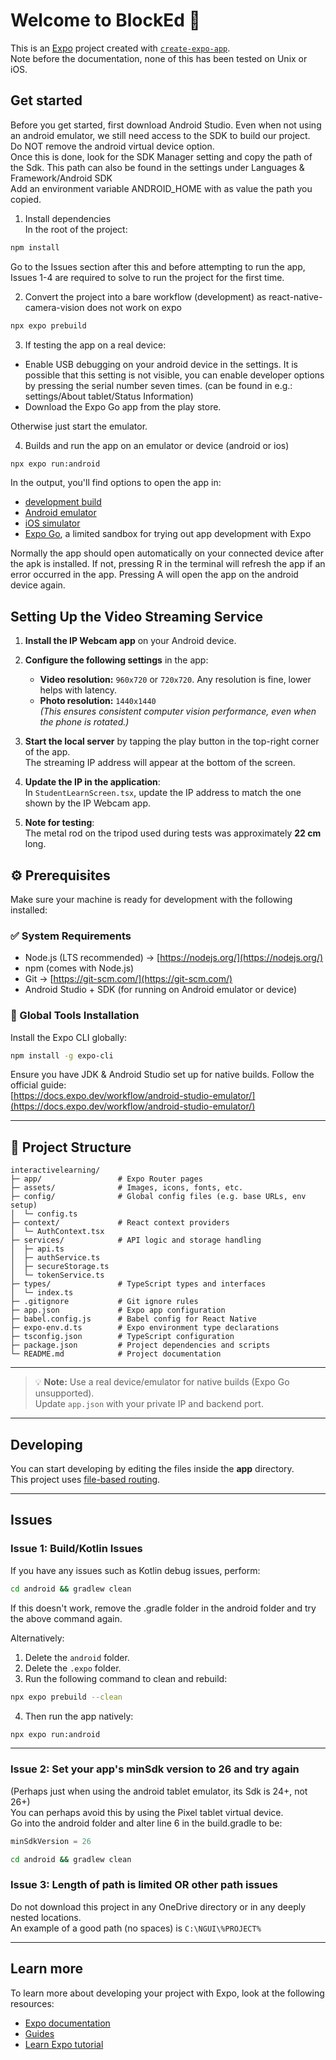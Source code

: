 # Welcome to BlockEd 👋

This is an [Expo](https://expo.dev) project created with [`create-expo-app`](https://www.npmjs.com/package/create-expo-app).  
Note before the documentation, none of this has been tested on Unix or iOS.

## Get started

Before you get started, first download Android Studio. Even when not using an android emulator, we still need access to the SDK to build our project.  
Do NOT remove the android virtual device option.  
Once this is done, look for the SDK Manager setting and copy the path of the Sdk. This path can also be found in the settings under Languages & Framework/Android SDK  
Add an environment variable ANDROID_HOME with as value the path you copied.

1. Install dependencies  
   In the root of the project:

```bash
npm install
```

Go to the Issues section after this and before attempting to run the app, Issues 1-4 are required to solve to run the project for the first time.

2. Convert the project into a bare workflow (development) as react-native-camera-vision does not work on expo

```bash
npx expo prebuild
```

3. If testing the app on a real device:

- Enable USB debugging on your android device in the settings. It is possible that this setting is not visible, you can enable developer options by pressing the serial number seven times. (can be found in e.g.: settings/About tablet/Status Information)
- Download the Expo Go app from the play store.

Otherwise just start the emulator.

4. Builds and run the app on an emulator or device (android or ios)

```bash
npx expo run:android
```

In the output, you'll find options to open the app in:

- [development build](https://docs.expo.dev/develop/development-builds/introduction/)
- [Android emulator](https://docs.expo.dev/workflow/android-studio-emulator/)
- [iOS simulator](https://docs.expo.dev/workflow/ios-simulator/)
- [Expo Go](https://expo.dev/go), a limited sandbox for trying out app development with Expo

Normally the app should open automatically on your connected device after the apk is installed. If not, pressing R in the terminal will refresh the app if an error occurred in the app. Pressing A will open the app on the android device again.

## Setting Up the Video Streaming Service

1. **Install the IP Webcam app** on your Android device.

2. **Configure the following settings** in the app:

   - **Video resolution:** `960x720` or `720x720`. Any resolution is fine, lower helps with latency.
   - **Photo resolution:** `1440x1440`  
     _(This ensures consistent computer vision performance, even when the phone is rotated.)_

3. **Start the local server** by tapping the play button in the top-right corner of the app.  
   The streaming IP address will appear at the bottom of the screen.

4. **Update the IP in the application**:  
   In `StudentLearnScreen.tsx`, update the IP address to match the one shown by the IP Webcam app.

5. **Note for testing**:  
   The metal rod on the tripod used during tests was approximately **22 cm** long.

## ⚙️ Prerequisites

Make sure your machine is ready for development with the following installed:

### ✅ System Requirements

- Node.js (LTS recommended) → [https://nodejs.org/](https://nodejs.org/)
- npm (comes with Node.js)
- Git → [https://git-scm.com/](https://git-scm.com/)
- Android Studio + SDK (for running on Android emulator or device)

### 🔧 Global Tools Installation

Install the Expo CLI globally:

```bash
npm install -g expo-cli
```

Ensure you have JDK & Android Studio set up for native builds. Follow the official guide:  
[https://docs.expo.dev/workflow/android-studio-emulator/](https://docs.expo.dev/workflow/android-studio-emulator/)

---

## 📁 Project Structure

```
interactivelearning/
├─ app/                 # Expo Router pages
├─ assets/              # Images, icons, fonts, etc.
├─ config/              # Global config files (e.g. base URLs, env setup)
│  └─ config.ts
├─ context/             # React context providers
│  └─ AuthContext.tsx
├─ services/            # API logic and storage handling
│  ├─ api.ts
│  ├─ authService.ts
│  ├─ secureStorage.ts
│  └─ tokenService.ts
├─ types/               # TypeScript types and interfaces
│  └─ index.ts
├─ .gitignore           # Git ignore rules
├─ app.json             # Expo app configuration
├─ babel.config.js      # Babel config for React Native
├─ expo-env.d.ts        # Expo environment type declarations
├─ tsconfig.json        # TypeScript configuration
├─ package.json         # Project dependencies and scripts
└─ README.md            # Project documentation
```

---

> 💡 **Note:** Use a real device/emulator for native builds (Expo Go unsupported).  
> Update `app.json` with your private IP and backend port.

---

## Developing

You can start developing by editing the files inside the **app** directory.  
This project uses [file-based routing](https://docs.expo.dev/router/introduction).

---

## Issues

### Issue 1: Build/Kotlin Issues

If you have any issues such as Kotlin debug issues, perform:

```bash
cd android && gradlew clean
```

If this doesn't work, remove the .gradle folder in the android folder and try the above command again.

Alternatively:

1. Delete the `android` folder.
2. Delete the `.expo` folder.
3. Run the following command to clean and rebuild:

```bash
npx expo prebuild --clean
```

4. Then run the app natively:

```bash
npx expo run:android
```

---

### Issue 2: Set your app's minSdk version to 26 and try again

(Perhaps just when using the android tablet emulator, its Sdk is 24+, not 26+)  
You can perhaps avoid this by using the Pixel tablet virtual device.  
Go into the android folder and alter line 6 in the build.gradle to be:

```gradle
minSdkVersion = 26
```

```bash
cd android && gradlew clean
```

### Issue 3: Length of path is limited OR other path issues

Do not download this project in any OneDrive directory or in any deeply nested locations.  
An example of a good path (no spaces) is `C:\NGUI\%PROJECT%`

---

## Learn more

To learn more about developing your project with Expo, look at the following resources:

- [Expo documentation](https://docs.expo.dev/)
- [Guides](https://docs.expo.dev/guides)
- [Learn Expo tutorial](https://docs.expo.dev/tutorial/introduction/)
